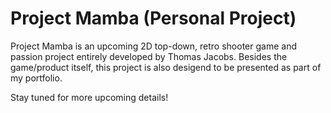 # Project Mamba (Personal Project)
 
Project Mamba is an upcoming 2D top-down, retro shooter game and passion project entirely developed by Thomas Jacobs.
Besides the game/product itself, this project is also desigend to be presented as part of my portfolio.

Stay tuned for more upcoming details!
